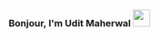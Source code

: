 ### Bonjour, I'm Udit Maherwal <img src="https://raw.githubusercontent.com/MartinHeinz/MartinHeinz/master/wave.gif" width="30px">
